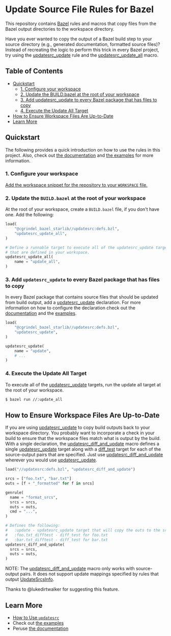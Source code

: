 # Update Source File Rules for Bazel

This repository contains [Bazel](https://bazel.build/) rules and macros that copy files from the
Bazel output directories to the workspace directory.

Have you ever wanted to copy the output of a Bazel build step to your source directory (e.g.,
generated documentation, formatted source files)? Instead of recreating the logic to perform this
trick in every Bazel project, try using the
[updatesrc_update](/doc/updatesrc/rules_and_macros_overview.md#updatesrc_update) rule and the
[updatesrc_update_all](/doc/updatesrc/rules_and_macros_overview.md#updatesrc_update_all) macro.

## Table of Contents

* [Quickstart](#quickstart)
  * [1\. Configure your workspace](#1-configure-your-workspace)
  * [2\. Update the BUILD\.bazel at the root of your workspace](#2-update-the-buildbazel-at-the-root-of-your-workspace)
  * [3\. Add updatesrc\_update to every Bazel package that has files to copy](#3-add-updatesrc_update-to-every-bazel-package-that-has-files-to-copy)
  * [4\. Execute the Update All Target](#4-execute-the-update-all-target)
* [How to Ensure Workspace Files Are Up\-to\-Date](#how-to-ensure-workspace-files-are-up-to-date)
* [Learn More](#learn-more)

## Quickstart

The following provides a quick introduction on how to use the rules in this project. Also, check out
[the documentation](/doc/updatesrc/) and [the examples](/examples/updatesrc/) for more information.

### 1. Configure your workspace

[Add the workspace snippet for the repository to your `WORKSPACE` file.](/README.md#workspace-configuration)

### 2. Update the `BUILD.bazel` at the root of your workspace

At the root of your workspace, create a `BUILD.bazel` file, if you don't have one. Add the
following:

```python
load(
    "@cgrindel_bazel_starlib//updatesrc:defs.bzl",
    "updatesrc_update_all",
)

# Define a runnable target to execute all of the updatesrc_update targets
# that are defined in your workspace.
updatesrc_update_all(
    name = "update_all",
)
```

### 3. Add `updatesrc_update` to every Bazel package that has files to copy

In every Bazel package that contains source files that should be updated from build output, add a
[updatesrc_update](/doc/updatesrc/rules_and_macros_overview.md#updatesrc_update) declaration. For more
information on how to configure the declaration check out the [documentation](/doc/updatesrc/) and the
[examples](/examples/updatesrc/).

```python
load(
    "@cgrindel_bazel_starlib//updatesrc:defs.bzl",
    "updatesrc_update",
)

updatesrc_update(
    name = "update",
    # ...
)
```

### 4. Execute the Update All Target

To execute all of the
[updatesrc_update](/doc/updatesrc/rules_and_macros_overview.md#updatesrc_update) targets, run the
update all target at the root of your workspace.

```sh
$ bazel run //:update_all
```

## How to Ensure Workspace Files Are Up-to-Date

If you are using [updatesrc_update](/doc/updatesrc/rules_and_macros_overview.md#updatesrc_update) to
copy build outputs back to your workspace directory. You probably want to incorporate a check in
your build to ensure that the workspace files match what is output by the build. With a single
declaration, the
[updatesrc_diff_and_update](/doc/updatesrc/rules_and_macros_overview.md#updatesrc_diff_and_update)
macro defines a single
[updatesrc_update](/doc/updatesrc/rules_and_macros_overview.md#updatesrc_update) target along with a
[diff_test](https://github.com/bazelbuild/bazel-skylib/blob/main/docs/diff_test_doc.md) target for
each of the source-output pairs that are specified. Just use
[updatesrc_diff_and_update](/doc/updatesrc/rules_and_macros_overview.md#updatesrc_diff_and_update)
wherever you would use
[updatesrc_update](/doc/updatesrc/rules_and_macros_overview.md#updatesrc_update).

```python
load("//updatesrc:defs.bzl", "updatesrc_diff_and_update")

srcs = ["foo.txt", "bar.txt"]
outs = [f + "_formatted" for f in srcs]

genrule(
  name = "format_srcs",
  srcs = srcs,
  outs = outs,
  cmd = "...",
)

# Defines the following:
#   :update - updatesrc_update target that will copy the outs to the srcs.
#   :foo.txt_difftest - diff_test for foo.txt
#   :bar.txt_difftest - diff_test for bar.txt
updatesrc_diff_and_update(
  srcs = srcs,
  outs = outs,
)
```

NOTE: The
[updatesrc_diff_and_update](/doc/updatesrc/rules_and_macros_overview.md#updatesrc_diff_and_update)
macro only works with source-output pairs. It does not support update mappings specified by rules
that output [UpdateSrcsInfo](/doc/updatesrc/providers_overview.md#UpdateSrcsInfo).

Thanks to @lukedirtwalker for suggesting this feature.


## Learn More

- [How to Use `updatesrc`](/doc/updatesrc/how_to.md)
- Check out [the examples](/examples/updatesrc/)
- Peruse [the documentation](/doc/updatesrc/)
